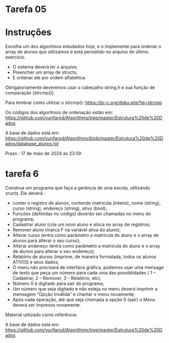 # Tarefa 05 

# Instruções
Escolha um dos algoritmos estudados hoje, e o implemente para ordenar o array de alunos que utilizamos e está persistido no arquivo do último exercício.

* O sistema deverá ler o arquivo;
* Preencher um array de structs;
* E ordenar ele por ordem alfabética.

Obrigatoriamente deveremos usar o cabeçalho string.h e sua função de comparação (strcmp()).

Para lembrar como utilizar o strcmp(): https://br-c.org/doku.php?id=strcmp


Os códigos dos algoritmos de ordenação estão em: https://github.com/yurifarod/Algorithms/tree/master/Estrutura%20de%20Dados


A base de dados está em: https://github.com/yurifarod/Algorithms/blob/master/Estrutura%20de%20Dados/database_alunos.txt



Prazo :
17 de maio de 2024 às 23:59


# tarefa 6

Construa um programa que faça a gerência de uma escola, utilizando sructs.
Ele deverá :
* conter o registro de alunos, contendo matricula (inteiro), nome (string), curso (string), endereço (string), ativo (bool);
* Funções (definidas no código) deverão ser chamadas no menu do programa;
* Cadastrar aluno (cria um novo aluno e aloca no array de registros;
* Remover aluno (marca F na variável ativa do aluno);
* Alterar curso (entra como parâmetro a matricula do aluno e o array de alunos para alterar o seu curso);
* Alterar endereço (entra como parâmetro a matricula do aluno e o array de alunos para alterar o seu endereço);
* Relatório de alunos (imprime, de maneira formatada, todos os alunos ATIVOS e seus dados;
* O menu não precisará de interface gráfica, podemos usar uma mensage de texto que peça um número para cada uma das possiblidades ( 1 – Cadastrar, 2 – Remover, 3 – Relatório, etc);
* Número 0 é digitado para sair do programa;
* Um número que seja digitado e não esteja no menu deverá imprimir  a mensagem “Opção Inválida” e chamar o menu novamente;
* Após cada operação, até que seja chamada a opção 0 (sair) o Menu deverá ser impresso novamente.


Material utilizado como referência:

A base de dados está em: https://github.com/yurifarod/Algorithms/tree/master/Estrutura%20de%20Dados


